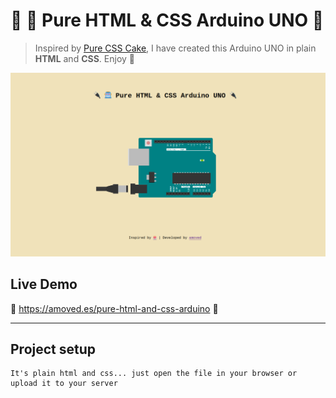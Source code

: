 
# 🔌 🤖 Pure HTML & CSS Arduino UNO 🔌

> Inspired by [Pure CSS Cake](https://pure-css-cake.vercel.app/), I have created this Arduino UNO in plain **HTML** and **CSS**. Enjoy 🎉

![Pure HTML & CSS Arduino UNO](./src/assets/screenshot.png)

## Live Demo
👾 https://amoved.es/pure-html-and-css-arduino 👾

---

## Project setup
```
It's plain html and css... just open the file in your browser or upload it to your server
```


